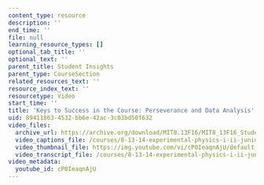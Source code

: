 ```yaml
---
content_type: resource
description: ''
end_time: ''
file: null
learning_resource_types: []
optional_tab_title: ''
optional_text: ''
parent_title: Student Insights
parent_type: CourseSection
related_resources_text: ''
resource_index_text: ''
resourcetype: Video
start_time: ''
title: 'Keys to Success in the Course: Perseverance and Data Analysis'
uid: 89411863-4532-bb6e-42ac-3c03bd50f632
video_files:
  archive_url: https://archive.org/download/MIT8.13F16/MIT8_13F16_Students_Keys_to_Success_300k.mp4
  video_captions_file: /courses/8-13-14-experimental-physics-i-ii-junior-lab-fall-2016-spring-2017/2f24a9ba74e2585b850a9df43b941c06_cP0IeaqnAjU.vtt
  video_thumbnail_file: https://img.youtube.com/vi/cP0IeaqnAjU/default.jpg
  video_transcript_file: /courses/8-13-14-experimental-physics-i-ii-junior-lab-fall-2016-spring-2017/1092b589a2f0f40f61e4e0ba5edfd84e_cP0IeaqnAjU.pdf
video_metadata:
  youtube_id: cP0IeaqnAjU
---
```

